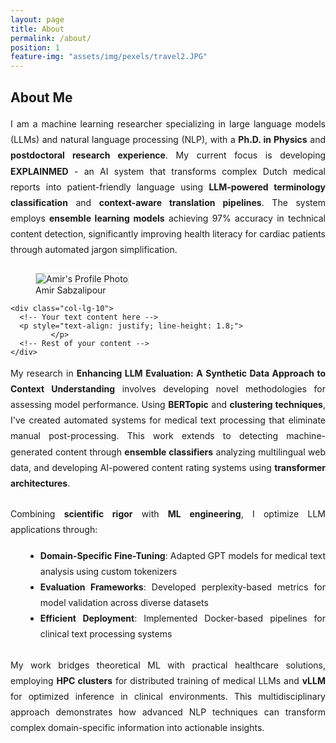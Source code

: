```yaml
---
layout: page
title: About
permalink: /about/
position: 1
feature-img: "assets/img/pexels/travel2.JPG"
---
```


## About Me


<p style="text-align: justify; line-height: 1.8; margin-bottom: 1.5rem;">
I am a machine learning researcher specializing in large language models (LLMs) and natural language processing (NLP), with a <strong>Ph.D. in Physics</strong> and <strong>postdoctoral research experience</strong>. My current focus is developing <strong>EXPLAINMED</strong> - an AI system that transforms complex Dutch medical reports into patient-friendly language using <strong>LLM-powered terminology classification</strong> and <strong>context-aware translation pipelines</strong>. The system employs <strong>ensemble learning models</strong> achieving 97% accuracy in technical content detection, significantly improving health literacy for cardiac patients through automated jargon simplification.
</p>  
<div class="container mt-4">
  <div class="row align-items-start">
    <!-- Image column with reduced width -->
    <div class="col-lg-8 text-lg-start ps-0">  <!-- ps-0 removes left padding -->
      <figure class="mb-5 me-3" style="max-width: 400px;">  <!-- Added me-3 for right margin -->
        <img src="{{ '/assets/img/llm.jpg' | relative_url }}"
             alt="Amir's Profile Photo"
             class="img-fluid"
             style="max-width: 400px; height: auto; border: 1px solid #ddd;">
        <figcaption class="mt-2 small">Amir Sabzalipour</figcaption>
      </figure>
    </div>
    
  <!-- Content column -->
    <div class="col-lg-10">
      <!-- Your text content here -->
      <p style="text-align: justify; line-height: 1.8;">
             </p>
      <!-- Rest of your content -->
    </div>
  </div>
</div>

<p style="text-align: justify; line-height: 1.8; margin-bottom: 1.5rem;">
My research in <strong>Enhancing LLM Evaluation: A Synthetic Data Approach to Context Understanding</strong> involves developing novel methodologies for assessing model performance. Using <strong>BERTopic</strong> and <strong>clustering techniques</strong>, I've created automated systems for medical text processing that eliminate manual post-processing. This work extends to detecting machine-generated content through <strong>ensemble classifiers</strong> analyzing multilingual web data, and developing AI-powered content rating systems using <strong>transformer architectures</strong>.
</p>  

<div style="text-align: justify; margin-bottom: 1.5rem;">
  <p style="line-height: 1.8; margin-bottom: 1rem;">
  Combining <strong>scientific rigor</strong> with <strong>ML engineering</strong>, I optimize LLM applications through:
  </p>
  <ul style="line-height: 1.8; margin-left: 1.5rem; text-align: justify;">
    <li><strong>Domain-Specific Fine-Tuning</strong>: Adapted GPT models for medical text analysis using custom tokenizers</li>
    <li><strong>Evaluation Frameworks</strong>: Developed perplexity-based metrics for model validation across diverse datasets</li>
    <li><strong>Efficient Deployment</strong>: Implemented Docker-based pipelines for clinical text processing systems</li>
  </ul>
</div>

<p style="text-align: justify; line-height: 1.8;">
My work bridges theoretical ML with practical healthcare solutions, employing <strong>HPC clusters</strong> for distributed training of medical LLMs and <strong>vLLM</strong> for optimized inference in clinical environments. This multidisciplinary approach demonstrates how advanced NLP techniques can transform complex domain-specific information into actionable insights.
</p>

<style>
  .professional-profile ul {
    line-height: 1.7;
  }
  .shadow-lg {
    box-shadow: 0 1rem 3rem rgba(0,0,0,.175)!important;
  }
  .rounded {
    border-radius: 0.375rem!important;
  }
</style>
